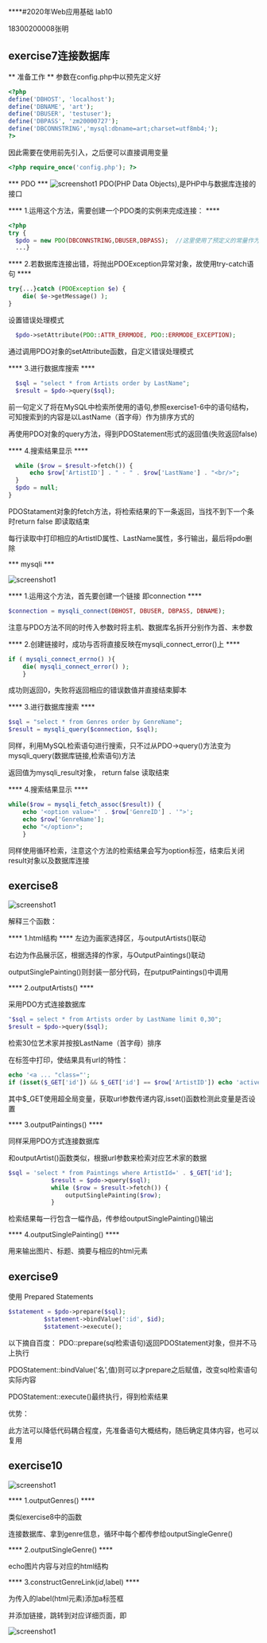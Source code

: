 ****#2020年Web应用基础 lab10

18300200008张明

## exercise7连接数据库

** 准备工作 **
参数在config.php中以预先定义好

```php
<?php
define('DBHOST', 'localhost');
define('DBNAME', 'art');
define('DBUSER', 'testuser');
define('DBPASS', 'zm20000727');
define('DBCONNSTRING','mysql:dbname=art;charset=utf8mb4;');
?>
```

因此需要在使用前先引入，之后便可以直接调用变量

```php
<?php require_once('config.php'); ?>
```
*** PDO ***
![screenshot1](./screenshots/exercise7-1.png)
PDO(PHP Data Objects),是PHP中与数据库连接的接口

**** 1.运用这个方法，需要创建一个PDO类的实例来完成连接： ****

```php
<?php
try {
  $pdo = new PDO(DBCONNSTRING,DBUSER,DBPASS);  //这里使用了预定义的常量作为参数传入，分别代表着名称、用户名、密码
  ...}

```

**** 2.若数据库连接出错，将抛出PDOException异常对象，故使用try-catch语句 ****

```php
try{...}catch (PDOException $e) { 
    die( $e->getMessage() );
}
```

设置错误处理模式

```php
  $pdo->setAttribute(PDO::ATTR_ERRMODE, PDO::ERRMODE_EXCEPTION);  
```
通过调用PDO对象的setAttribute函数，自定义错误处理模式



**** 3.进行数据库搜索 ****

```php
  $sql = "select * from Artists order by LastName";
  $result = $pdo->query($sql);
```

前一句定义了将在MySQL中检索所使用的语句,参照exercise1-6中的语句结构，可知搜索到的内容是以LastName（首字母）作为排序方式的

再使用PDO对象的query方法，得到PDOStatement形式的返回值(失败返回false)

**** 4.搜索结果显示 ****

```php
  while ($row = $result->fetch()) {
      echo $row['ArtistID'] . " - " . $row['LastName'] . "<br/>"; 
  }
  $pdo = null; 
}
```

PDOStatament对象的fetch方法，将检索结果的下一条返回，当找不到下一个条时return false 即读取结束

每行读取中打印相应的ArtistID属性、LastName属性，多行输出，最后将pdo删除


*** mysqli ***

![screenshot1](./screenshots/exercise7-2.png)

**** 1.运用这个方法，首先要创建一个链接 即connection ****

```php
$connection = mysqli_connect(DBHOST, DBUSER, DBPASS, DBNAME);
```

注意与PDO方法不同的时传入参数时将主机、数据库名拆开分别作为首、末参数


**** 2.创建链接时，成功与否将直接反映在mysqli_connect_error()上 ****

```php
if ( mysqli_connect_errno() ){
	die( mysqli_connect_error() );
	}
```

成功则返回0，失败将返回相应的错误数值并直接结束脚本


**** 3.进行数据库搜索 ****

```php
$sql = "select * from Genres order by GenreName";
$result = mysqli_query($connection, $sql);
```

同样，利用MySQL检索语句进行搜索，只不过从PDO->query()方法变为mysqli_query(数据库链接,检索语句)方法

返回值为mysqli_result对象， return false 读取结束

**** 4.搜索结果显示 ****

```php
while($row = mysqli_fetch_assoc($result)) {
	echo '<option value="' . $row['GenreID'] . '">';
    echo $row['GenreName'];
    echo "</option>";
    }
```
同样使用循环检索，注意这个方法的检索结果会写为option标签，结束后关闭result对象以及数据库连接

## exercise8
![screenshot1](./screenshots/exercise8-1.png)

解释三个函数：

**** 1.html结构 ****
左边为画家选择区，与outputArtists()联动

右边为作品展示区，根据选择的作家，与OutputPaintings()联动

outputSinglePainting()则封装一部分代码，在putputPaintings()中调用

**** 2.outputArtists() ****

采用PDO方式连接数据库

```php
"$sql = select * from Artists order by LastName limit 0,30";
$result = $pdo->query($sql);
```
检索30位艺术家并按按LastName（首字母）排序

在<a>标签中打印，使结果具有url的特性：

```php
echo '<a ... "class="';
if (isset($_GET['id']) && $_GET['id'] == $row['ArtistID']) echo 'active ';
```

其中$_GET使用超全局变量，获取url参数传递内容,isset()函数检测此变量是否设置

**** 3.outputPaintings() ****

同样采用PDO方式连接数据库

和outputArtist()函数类似，根据url参数来检索对应艺术家的数据

```php
$sql = 'select * from Paintings where ArtistId=' . $_GET['id'];
            $result = $pdo->query($sql);
            while ($row = $result->fetch()) {
                outputSinglePainting($row);
            }
```

检索结果每一行包含一幅作品，传参给outputSinglePainting()输出

**** 4.outputSinglePainting() ****

用来输出图片、标题、摘要与相应的html元素

## exercise9

使用 Prepared Statements

```php
$statement = $pdo->prepare($sql);
          $statement->bindValue(':id', $id);
          $statement->execute();

```
以下摘自百度：
PDO::prepare(sql检索语句)返回PDOStatement对象，但并不马上执行

PDOStatement::bindValue('名',值)则可以才prepare之后赋值，改变sql检索语句实际内容

PDOStatement::execute()最终执行，得到检索结果

优势：

此方法可以降低代码耦合程度，先准备语句大概结构，随后确定具体内容，也可以复用


## exercise10
![screenshot1](./screenshots/exercise10-1.png)


**** 1.outputGenres() ****

类似exercise8中的函数

连接数据库、拿到genre信息，循环中每个都传参给outputSingleGenre()

**** 2.outputSingleGenre() ****

echo图片内容与对应的html结构

**** 3.constructGenreLink($id,$label) ****

为传入的label(html元素)添加a标签框

并添加链接，跳转到对应详细页面，即

![screenshot1](./screenshots/exercise10-2.png)
